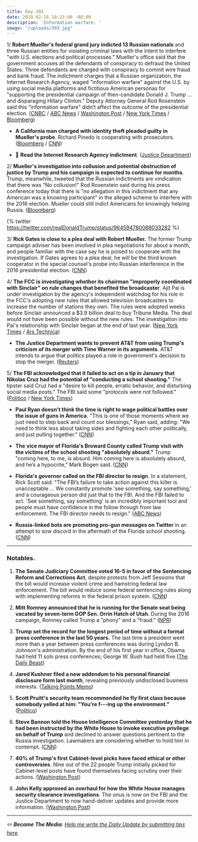 ```yaml
---
title: Day 393
date: 2018-02-16 10:23:00 -08:00
description: 'Information warfare. '
image: "/uploads/393.jpg"
---
```


1/ **Robert Mueller's federal grand jury indicted 13 Russian nationals** and three Russian entities for violating criminal laws with the intent to interfere "with U.S. elections and political processes." Mueller's office said that the government accuses all the defendants of conspiracy to defraud the United States. Three defendants are charged with conspiracy to commit wire fraud and bank fraud. The indictment charges that a Russian organization, the Internet Research Agency, waged "information warfare" against the U.S. by using social media platforms and fictitious American personas for "supporting the presidential campaign of then-candidate Donald J. Trump ... and disparaging Hillary Clinton." Deputy Attorney General Rod Rosenstein said this "information warfare" didn’t affect the outcome of the presidential election. ([CNBC](https://www.cnbc.com/2018/02/16/russians-indicted-in-special-counsel-robert-muellers-probe.html) / [ABC News](http://abcnews.go.com/Politics/special-counsel-indicts-13-russian-nationals-russia-investigation/story?id=53147082) / [Washington Post](https://www.washingtonpost.com/world/national-security/russian-troll-farm-13-suspects-indicted-for-interference-in-us-election/2018/02/16/2504de5e-1342-11e8-9570-29c9830535e5_story.html) / [New York Times](https://www.nytimes.com/2018/02/16/us/politics/russians-indicted-mueller-election-interference.html) / [Bloomberg](https://www.bloomberg.com/news/articles/2018-02-16/u-s-charges-13-russians-3-companies-for-hacking-election))

* **A California man charged with identity theft pleaded guilty in Mueller's probe**. Richard Pinedo is cooperating with prosecutors. ([Bloomberg](https://www.bloomberg.com/news/articles/2018-02-16/u-s-charges-13-russians-3-companies-for-hacking-election) / [CNN](https://www.cnn.com/2018/02/16/politics/richard-pinedo-guilty-plea/index.html))

* 🔗 **Read the Internet Research Agency indictment**. ([Justice Department](https://www.justice.gov/file/1035477/download))

2/ **Mueller's investigation into collusion and potential obstruction of justice by Trump and his campaign is expected to continue for months**. Trump, meanwhile, tweeted that the Russian indictments are vindication that there was "No collusion!" Rod Rosenstein said during his press conference today that there is "no allegation in this indictment that any American was a knowing participant" in the alleged scheme to interfere with the 2016 election. Mueller could still indict Americans for knowingly helping Russia. ([Bloomberg](https://www.bloomberg.com/news/articles/2018-02-16/mueller-is-said-to-still-be-investigating-collusion-with-russia))

{% twitter https://twitter.com/realDonaldTrump/status/964594780088033282 %}

3/ **Rick Gates is close to a plea deal with Robert Mueller.** The former Trump campaign adviser has been involved in plea negotiations for about a month, and people familiar with the case say he is poised to cooperate with the investigation. If Gates agrees to a plea deal, he will be the third known cooperator in the special counsel's probe into Russian interference in the 2016 presidential election. ([CNN](https://www.cnn.com/2018/02/15/politics/rick-gates-plea-deal-mueller-russia-investigation/index.html))

4/ **The FCC is investigating whether its chairman "improperly coordinated with Sinclair" on rule changes that benefited the broadcaster**. Ajit Pai is under investigation by the agency's independent watchdog for his role in the FCC's adopting new rules that allowed television broadcasters to increase the number of stations they own. The rules were adopted weeks before Sinclair announced a $3.9 billion deal to buy Tribune Media. The deal would not have been possible without the new rules. The investigation into Pai's relationship with Sinclair began at the end of last year. ([New York Times](https://www.nytimes.com/2018/02/15/technology/fcc-sinclair-ajit-pai.html) / [Ars Technica](https://arstechnica.com/tech-policy/2018/02/ajit-pai-faces-investigation-into-moves-that-benefit-sinclair-broadcasting/))

* **The Justice Department wants to prevent AT&T from using Trump's criticism of its merger with Time Warner in its arguments**. AT&T intends to argue that politics played a role in government's decision to stop the merger. ([Reuters](https://www.reuters.com/article/us-time-warner-m-a-at-t/u-s-seeks-to-block-att-from-citing-trump-statements-in-arguments-idUSKCN1G02HG))

5/ **The FBI acknowledged that it failed to act on a tip in January that Nikolas Cruz had the potential of "conducting a school shooting."** The tipster said Cruz had a "desire to kill people, erratic behavior, and disturbing social media posts." The FBI said some "protocols were not followed." ([Politico](https://www.politico.com/story/2018/02/16/fbi-florida-shooting-errors-415664) / [New York Times](https://www.nytimes.com/2018/02/16/us/fbi-nikolas-cruz-shooting.html))

* **Paul Ryan doesn't think the time is right to wage political battles over the issue of guns in America.** "This is one of those moments where we just need to step back and count our blessings," Ryan said, adding: "We need to think less about taking sides and fighting each other politically, and just pulling together." ([CNN](https://www.cnn.com/2018/02/15/politics/paul-ryan-gun-laws/index.html))

* **The vice mayor of Florida's Broward County called Trump visit with the victims of the school shooting "absolutely absurd."** Trump "coming here, to me, is absurd. Him coming here is absolutely absurd, and he’s a hypocrite," Mark Bogen said. ([CNN](https://www.cnn.com/2018/02/16/politics/trump-broward-county-vice-mayor-florida-shooting-cnntv/index.html))

* **Florida's governor called on the FBI director to resign**. In a statement, Rick Scott said: "The FBI’s failure to take action against this killer is unacceptable ... We constantly promote 'see something, say something,' and a courageous person did just that to the FBI. And the FBI failed to act. 'See something, say something' is an incredibly important tool and people must have confidence in the follow through from law enforcement. The FBI director needs to resign." ([ABC News](http://abcnews.go.com/Politics/florida-governor-calls-fbi-director-resign-flub-school/story?id=53147141))

* **Russia-linked bots are promoting pro-gun messages on Twitter** in an attempt to sow discord in the aftermath of the Florida school shooting. ([CNN](https://www.cnn.com/2018/02/16/us/russian-bots-florida-shooting-intl/index.html))

---

### Notables.

1. **The Senate Judiciary Committee voted 16-5 in favor of the Sentencing Reform and Corrections Act**, despite protests from Jeff Sessions that the bill would increase violent crime and hamstring federal law enforcement. The bill would reduce some federal sentencing rules along with implementing reforms in the federal prison system. ([CNN](https://www.cnn.com/2018/02/15/politics/sentencing-prison-reform-senate-grassley-sessions/index.html))

2. **Mitt Romney announced that he is running for the Senate seat being vacated by seven-term GOP Sen. Orrin Hatch of Utah**. During the 2016 campaign, Romney called Trump a "phony" and a "fraud." ([NPR](https://www.npr.org/2018/02/16/578043160/mitt-romney-announces-return-to-politics-with-utah-senate-run))

3. **Trump set the record for the longest period of time without a formal press conference in the last 50 years.** The last time a president went more than a year between press conferences was during Lyndon B. Johnson's administration. By the end of his first year in office, Obama had held 11 solo press conferences; George W. Bush had held five.([The Daily Beast](https://www.thedailybeast.com/president-trumps-new-record-the-longest-time-without-a-formal-press-conference-in-half-a-century))

4. **Jared Kushner filed a new addendum to his personal financial disclosure form last month**, revealing previously undisclosed business interests. ([Talking Points Memo](https://talkingpointsmemo.com/dc/exclusive-kushner-quietly-made-more-fixes-to-his-financial-disclosures-may-have-more-to-come))

5. **Scott Pruitt's security team recommended he fly first class because somebody yelled at him: "You're f---ing up the environment."** ([Politico](https://www.politico.com/story/2018/02/15/scott-pruitt-first-class-travel-epa-351669))

6. **Steve Bannon told the House Intelligence Committee yesterday that he had been instructed by the White House to invoke executive privilege on behalf of Trump** and declined to answer questions pertinent to the Russia investigation. Lawmakers are considering whether to hold him in contempt. ([CNN](https://www.cnn.com/2018/02/14/politics/bannon-contempt-hearing/index.html))

7. **40% of Trump's first Cabinet-level picks have faced ethical or other controversies**. Nine out of the 22 people Trump initially picked for Cabinet-level posts have found themselves facing scrutiny over their actions. ([Washington Post](https://www.washingtonpost.com/news/the-fix/wp/2018/02/16/more-than-40-percent-of-trumps-cabinet-level-picks-have-faced-ethical-or-other-controversies/))

8. **John Kelly approved an overhaul for how the White House manages security clearance investigations**. The onus is now on the FBI and the Justice Department to now hand-deliver updates and provide more information. ([Washington Post](https://www.washingtonpost.com/politics/kelly-makes-changes-to-white-house-security-clearance-process-following-abuse-allegations-against-top-aide/2018/02/16/06c5ee46-1352-11e8-8ea1-c1d91fcec3fe_story.html))

---

*✏️ **Become The Media**: [Help me write the Daily Update by submitting tips here](https://public.etherpad-mozilla.org/p/wtfjht-021618).*